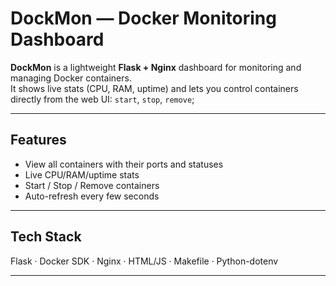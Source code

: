 # DockMon — Docker Monitoring Dashboard

**DockMon** is a lightweight **Flask + Nginx** dashboard for monitoring and managing Docker containers.  
It shows live stats (CPU, RAM, uptime) and lets you control containers directly from the web UI: `start`, `stop`, `remove`;

---

## Features

- View all containers with their ports and statuses  
- Live CPU/RAM/uptime stats  
- Start / Stop / Remove containers  
- Auto-refresh every few seconds  

---

## Tech Stack

Flask · Docker SDK · Nginx · HTML/JS · Makefile · Python-dotenv

---
